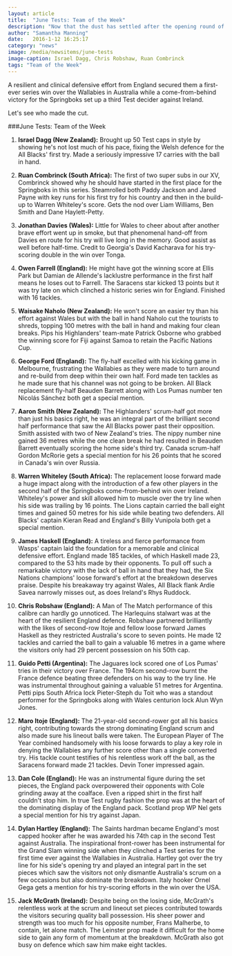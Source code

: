 ```yaml
---
layout: article
title:  "June Tests: Team of the Week"
description: "Now that the dust has settled after the opening round of the June internationals, we select the players that stood out over the weekend."
author: "Samantha Manning"
date:   2016-1-12 16:25:17
category: "news"
image: /media/newsitems/june-tests
image-caption: Israel Dagg, Chris Robshaw, Ruan Combrinck
tags: "Team of the Week"
---
```


A resilient and clinical defensive effort from England secured them a first-ever series win over the Wallabies in Australia while a come-from-behind victory for the Springboks set up a third Test decider against Ireland.

Let's see who made the cut.

###June Tests: Team of the Week

1. **Israel Dagg (New Zealand):** Brought up 50 Test caps in style by showing he's not lost much of his pace, fixing the Welsh defence for the All Blacks' first try. Made a seriously impressive 17 carries with the ball in hand.

2. **Ruan Combrinck (South Africa):** The first of two super subs in our XV, Combrinck showed why he should have started in the first place for the Springboks in this series. Steamrolled both Paddy Jackson and Jared Payne with key runs for his first try for his country and then in the build-up to Warren Whiteley's score. Gets the nod over Liam Williams, Ben Smith and Dane Haylett-Petty.

3. **Jonathan Davies (Wales):** Little for Wales to cheer about after another brave effort went up in smoke, but that phenomenal hand-off from Davies en route for his try will live long in the memory. Good assist as well before half-time. Credit to Georgia's David Kacharava for his try-scoring double in the win over Tonga.

4. **Owen Farrell (England):** He might have got the winning score at Ellis Park but Damian de Allende's lacklustre performance in the first half means he loses out to Farrell. The Saracens star kicked 13 points but it was try late on which clinched a historic series win for England. Finished with 16 tackles.

5. **Waisake Naholo (New Zealand):** He won't score an easier try than his effort against Wales but with the ball in hand Naholo cut the tourists to shreds, topping 100 metres with the ball in hand and making four clean breaks. Pips his Highlanders' team-mate Patrick Osborne who grabbed the winning score for Fiji against Samoa to retain the Pacific Nations Cup.

6. **George Ford (England):** The fly-half excelled with his kicking game in Melbourne, frustrating the Wallabies as they were made to turn around and re-build from deep within their own half. Ford made ten tackles as he made sure that his channel was not going to be broken. All Black replacement fly-half Beauden Barrett along with Los Pumas number ten Nicolás Sánchez both get a special mention.

7. **Aaron Smith (New Zealand):** The Highlanders' scrum-half got more than just his basics right, he was an integral part of the brilliant second half performance that saw the All Blacks power past their opposition. Smith assisted with two of New Zealand's tries. The nippy number nine gained 36 metres while the one clean break he had resulted in Beauden Barrett eventually scoring the home side's third try. Canada scrum-half Gordon McRorie gets a special mention for his 26 points that he scored in Canada's win over Russia. 

8. **Warren Whiteley (South Africa):** The replacement loose forward made a huge impact along with the introduction of a few other players in the second half of the Springboks come-from-behind win over Ireland. Whiteley's power and skill allowed him to muscle over the try line when his side was trailing by 16 points. The Lions captain carried the ball eight times and gained 50 metres for his side while beating two defenders. All Blacks' captain Kieran Read and England's Billy Vunipola both get a special mention.
 
9. **James Haskell (England):** A tireless and fierce performance from Wasps' captain laid the foundation for a memorable and clinical defensive effort. England made 185 tackles, of which Haskell made 23, compared to the 53 hits made by their opponents. To pull off such a remarkable victory with the lack of ball in hand that they had, the Six Nations champions' loose forward's effort at the breakdown deserves praise. Despite his breakaway try against Wales, All Black flank Ardie Savea narrowly misses out, as does Ireland's Rhys Ruddock.

10. **Chris Robshaw (England):** A Man of The Match performance of this calibre can hardly go unnoticed. The Harlequins stalwart was at the heart of the resilient England defence. Robshaw partnered brilliantly with the likes of second-row Itoje and fellow loose forward James Haskell as they restricted Australia's score to seven points. He made 12 tackles and carried the ball to gain a valuable 16 metres in a game where the visitors only had 29 percent possession on his 50th cap.

11. **Guido Petti (Argentina):** The Jaguares lock scored one of Los Pumas' tries in their victory over France. The 194cm second-row burnt the France defence beating three defenders on his way to the try line. He was instrumental throughout gaining a valuable 51 metres for Argentina. Petti pips South Africa lock Pieter-Steph du Toit who was a standout performer for the Springboks along with Wales centurion lock Alun Wyn Jones.

12. **Maro Itoje (England):** The 21-year-old second-rower got all his basics right, contributing towards the strong dominating England scrum and also made sure his lineout balls were taken. The European Player of The Year combined handsomely with his loose forwards to play a key role in denying the Wallabies any further score other than a single converted try. His tackle count testifies of his relentless work off the ball, as the Saracens forward made 21 tackles. Devin Toner impressed again.

13. **Dan Cole (England):** He was an instrumental figure during the set pieces, the England pack overpowered their opponents with Cole grinding away at the coalface. Even a ripped shirt in the first half couldn't stop him. In true Test rugby fashion the prop was at the heart of the dominating display of the England pack. Scotland prop WP Nel gets a special mention for his try against Japan.

14. **Dylan Hartley (England):** The Saints hardman became England's most capped hooker after he was awarded his 74th cap in the second Test against Australia. The inspirational front-rower has been instrumental for the Grand Slam winning side when they clinched a Test series for the first time ever against the Wallabies in Australia. Hartley got over the try line for his side's opening try and played an integral part in the set pieces which saw the visitors not only dismantle Australia's scrum on a few occasions but also dominate the breakdown. Italy hooker Ornel Gega gets a mention for his try-scoring efforts in the win over the USA.

15. **Jack McGrath (Ireland):** Despite being on the losing side, McGrath's relentless work at the scrum and lineout set pieces contributed towards the visitors securing quality ball possession. His sheer power and strength was too much for his opposite number, Frans Malherbe, to contain, let alone match. The Leinster prop made it difficult for the home side to gain any form of momentum at the breakdown. McGrath also got busy on defence which saw him make eight tackles.